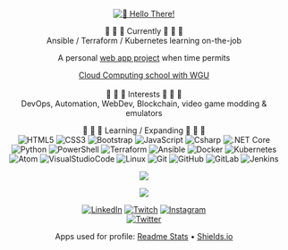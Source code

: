 <div align="center">

[![👋 Hello There!](https://cdn.discordapp.com/attachments/363603833680560139/878781125395378237/hello-there.gif?raw=true)](https://www.youtube.com/watch?v=rEq1Z0bjdwc)

<p>
🔭 🔭 🔭 Currently 🔭 🔭 🔭 
<br />
Ansible / Terraform / Kubernetes learning on-the-job
<br />

A personal [web app project](https://github.com/jedington/Canvas-Your-Goals) when time permits 
<br />

[Cloud Computing school with WGU](https://partners.wgu.edu/Pages/BSCC.aspx) 
<br />
<br />
:cookie: :cookie: :cookie: Interests :cookie: :cookie: :cookie:
<br />
DevOps, Automation, WebDev, Blockchain, video game modding & emulators
</p>

<p>
    🌱 🌱 🌱 Learning / Expanding 🌱 🌱 🌱
    <br />
    <img alt="HTML5" src="https://img.shields.io/badge/Markup-HTML5-informational?style=flat&logo=HTML5&color=E34F26" />
    <img alt="CSS3" src="https://img.shields.io/badge/Style-CSS3-informational?style=flat&logo=CSS3&color=1572B6" />
    <img alt="Bootstrap" src="https://img.shields.io/badge/Style-Bootstrap-informational?style=flat&logo=Bootstrap&color=7952B3" />
    <img alt="JavaScript" src="https://img.shields.io/badge/Code-JavaScript-informational?style=flat&logo=JavaScript&color=F7DF1E" />
    <!-- <img alt="React.js" src="https://img.shields.io/badge/Code-React-informational?style=flat&logo=react&color=61DAFB" /> -->
    <!-- <img alt="Node.js" src="https://img.shields.io/badge/Code-Node.js-informational?style=flat&logo=Node.js&color=3D883B" /> -->
    <img alt="Csharp" src="https://img.shields.io/badge/Code-Csharp-informational?style=flat&logo=Csharp&color=482980" />
    <img alt=".NET Core" src="https://img.shields.io/badge/Code-.NET%20Core-informational?style=flat&logo=dotnet&color=2F3682" />
    <br />
    <!-- <img alt="Golang" src="https://img.shields.io/badge/Code-Golang-informational?style=flat&logo=Go" /> -->
    <img alt="Python" src="https://img.shields.io/badge/Code-Python-informational?style=flat&logo=Python&color=3776AB" />
    <img alt="PowerShell" src="https://img.shields.io/badge/Code-PowerShell-informational?style=flat&logo=PowerShell&color=44A4F2" />
    <img alt="Terraform" src="https://img.shields.io/badge/IaC-Terraform-informational?style=flat&logo=Terraform&color=6B3FA0" />
    <img alt="Ansible" src="https://img.shields.io/badge/IaC-Ansible-informational?style=flat&logo=Ansible&color=ffffff" />
    <img alt="Docker" src="https://img.shields.io/badge/Tool-Docker-informational?style=flat&logo=Docker&color=2C8EBB" />
    <img alt="Kubernetes" src="https://img.shields.io/badge/Tool-Kubernetes-informational?style=flat&logo=Kubernetes&color=00205b" />
    <br />
    <img alt="Atom" src="https://img.shields.io/badge/Tool-Atom-informational?style=flat&logo=Atom&color=90B061" />
    <img alt="VisualStudioCode" src="https://img.shields.io/badge/Tool-VS%20Code-informational?style=flat&logo=VisualStudioCode&color=0078d7" />
    <img alt="Linux" src="https://img.shields.io/badge/Tool-Linux-informational?style=flat&logo=Linux&color=F5E9A8" />
    <img alt="Git" src="https://img.shields.io/badge/Tool-Git-informational?style=flat&logo=Git&color=bd2c00" />
    <img alt="GitHub" src="https://img.shields.io/badge/Tool-GitHub-informational?style=flat&logo=GitHub&color=333" />
    <img alt="GitLab" src="https://img.shields.io/badge/Tool-GitLab-informational?style=flat&logo=GitLab&color=e24329" />
    <img alt="Jenkins" src="https://img.shields.io/badge/Tool-Jenkins-informational?style=flat&logo=Jenkins&color=FF0000" />
</p>


![](https://github-readme-stats.vercel.app/api?username=jedington&layout=compact&count_private=true&show_icons=true&hide=issues&hide_title=true&theme=react)
<br />

![](https://github-readme-stats.vercel.app/api/top-langs/?username=jedington&layout=compact&langs_count=10&theme=react)
<br />

[![LinkedIn][linkedin-shield]][linkedin-url]
[![Twitch][twitch-shield]][twitch-url]
[![Instagram][instagram-shield]][instagram-url]
<br />
[![Twitter][twitter-shield]][twitter-url]

Apps used for profile: [Readme Stats](https://github-readme-stats.vercel.app) • [Shields.io](https://shields.io)

</div>

[linkedin-shield]: https://img.shields.io/badge/-LinkedIn-black.svg?style=for-the-badge&logo=linkedin&colorB=333
[linkedin-url]: https://www.linkedin.com/in/julian-edington
[twitter-shield]: https://img.shields.io/twitter/follow/ArcanicVoid?style=for-the-badge&logo=twitter&colorB=333
[twitter-url]: https://twitter.com/ArcanicVoid
[instagram-shield]: https://img.shields.io/badge/-Instagram-bc2a8d?style=for-the-badge&logo=instagram&logoColor=white
[instagram-url]: https://www.instagram.com/edingtonjulian
[twitch-shield]: https://img.shields.io/badge/Twitch-9146FF?style=for-the-badge&logo=twitch&logoColor=white
[twitch-url]: https://twitch.tv/arcanicvoid
[site-shield]: https://img.shields.io/website?down_color=red&down_message=offline&up_color=green&up_message=online&url=https%3A%2F%2Farcanicvoid.com
[site-url]: https://arcanicvoid.com
